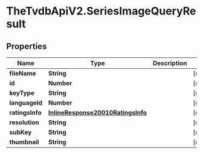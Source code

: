 # TheTvdbApiV2.SeriesImageQueryResult

## Properties
Name | Type | Description | Notes
------------ | ------------- | ------------- | -------------
**fileName** | **String** |  | [optional] 
**id** | **Number** |  | [optional] 
**keyType** | **String** |  | [optional] 
**languageId** | **Number** |  | [optional] 
**ratingsInfo** | [**InlineResponse20010RatingsInfo**](InlineResponse20010RatingsInfo.md) |  | [optional] 
**resolution** | **String** |  | [optional] 
**subKey** | **String** |  | [optional] 
**thumbnail** | **String** |  | [optional] 


